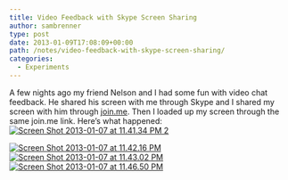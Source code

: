```yaml
---
title: Video Feedback with Skype Screen Sharing
author: sambrenner
type: post
date: 2013-01-09T17:08:09+00:00
path: /notes/video-feedback-with-skype-screen-sharing/
categories:
  - Experiments
---
```

A few nights ago my friend Nelson and I had some fun with video chat feedback. He shared his screen with me through Skype and I shared my screen with him through [join.me][1]. Then I loaded up my screen through the same join.me link. Here&#8217;s what happened:
[<img class="aligncenter size-large wp-image-249" alt="Screen Shot 2013-01-07 at 11.41.34 PM 2" src="/img/uploads/2013/01/Screen-Shot-2013-01-07-at-11.41.34-PM-2-1024x575.png"  />][2]

[<img class="aligncenter size-large wp-image-250" alt="Screen Shot 2013-01-07 at 11.42.16 PM" src="/img/uploads/2013/01/Screen-Shot-2013-01-07-at-11.42.16-PM-1024x575.png" />][3]
[<img class="aligncenter size-large wp-image-251" alt="Screen Shot 2013-01-07 at 11.43.02 PM" src="/img/uploads/2013/01/Screen-Shot-2013-01-07-at-11.43.02-PM-1024x575.png" />][4]
[<img class="aligncenter size-large wp-image-252" alt="Screen Shot 2013-01-07 at 11.46.50 PM" src="/img/uploads/2013/01/Screen-Shot-2013-01-07-at-11.46.50-PM-1024x575.png"  />][5]
&nbsp;

 [1]: https://join.me/
 [2]: /img/uploads/2013/01/Screen-Shot-2013-01-07-at-11.41.34-PM-2.png
 [3]: /img/uploads/2013/01/Screen-Shot-2013-01-07-at-11.42.16-PM.png
 [4]: /img/uploads/2013/01/Screen-Shot-2013-01-07-at-11.43.02-PM.png
 [5]: /img/uploads/2013/01/Screen-Shot-2013-01-07-at-11.46.50-PM.png
